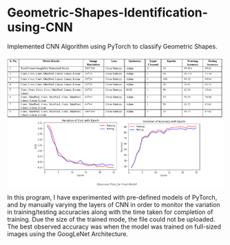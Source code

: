 # Geometric-Shapes-Identification-using-CNN
Implemented CNN Algorithm using PyTorch to classify Geometric Shapes.

<p align="center">
  <img src="https://github.com/ssakhash/Geometric-Shapes-Identification-using-CNN/blob/main/Result.png" />
</p>

In this program, I have experimented with pre-defined models of PyTorch, and by manually varying the layers of CNN in order to monitor the variation in training/testing accuracies along with the time taken for completion of training. Due the size of the trained mode, the file could not be uploaded. The best observed accuracy was when the model was trained on full-sized images using the GoogLeNet Architecture.
